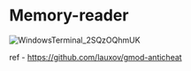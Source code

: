 # Memory-reader

![WindowsTerminal_2SQzOQhmUK](https://github.com/Feromon32/Memory-reader/assets/65503900/783e8fed-32ea-474d-b886-5316dfbbd653)

ref - https://github.com/lauxov/gmod-anticheat
